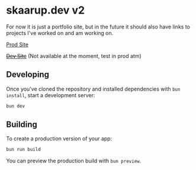 # skaarup.dev v2

For now it is just a portfolio site, but in the future it should also have links to projects I've worked on and am working on.

[Prod Site](https://skaarup.dev)

~~[Dev Site](https://dev.skaarup.dev)~~ (Not available at the moment, test in prod atm)

## Developing

Once you've cloned the repository and installed dependencies with `bun install`, start a development server:

```bash
bun dev
```

## Building

To create a production version of your app:

```bash
bun run build
```

You can preview the production build with `bun preview`.

